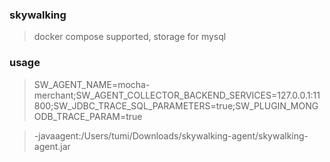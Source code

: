 ### skywalking

> docker compose supported, storage for mysql

### usage

> SW_AGENT_NAME=mocha-merchant;SW_AGENT_COLLECTOR_BACKEND_SERVICES=127.0.0.1:11800;SW_JDBC_TRACE_SQL_PARAMETERS=true;SW_PLUGIN_MONGODB_TRACE_PARAM=true

> -javaagent:/Users/tumi/Downloads/skywalking-agent/skywalking-agent.jar